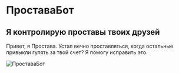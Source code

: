 # ПроставаБот

## Я контролирую проставы твоих друзей

Привет, я Простава.
Устал вечно проставляться, когда остальные привыкли гулять за твой счет? Я помогу исправить это.

![ПроставаБот](./public/ProstavaBot.png)

